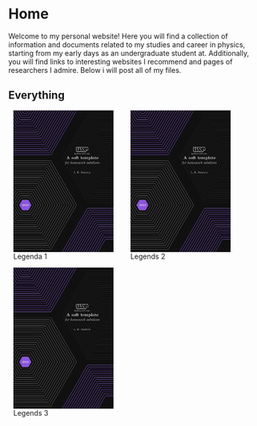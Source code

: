 # Home

Welcome to my personal website! Here you will find a collection of information and documents related to my studies and career in physics, starting from my early days as an undergraduate student at. Additionally, you will find links to  interesting websites I recommend and pages of researchers I admire. Below i will post all of my files.


## Everything

<div>
  <img src="coverpage_homework_solutions.jpeg" alt="imagem 1" style="float:left; padding-right:10px; width: 200px">
  <p>Legenda 1</p>
</div>
<div>
  <img src="coverpage_homework_solutions.jpeg" alt="imagem 2" style="float:left; padding-right:10px; width: 200px">
  <p>Legends 2</p>
</div>
<div>
  <img src="coverpage_homework_solutions.jpeg" alt="imagem 2" style="float:left; padding-right:10px; width: 200px">
  <p>Legends 3</p>
</div>
<style>
  div {
    display: inline-block;
    margin-right: 10px;
    margin-left: 10px;
  }
</style>
